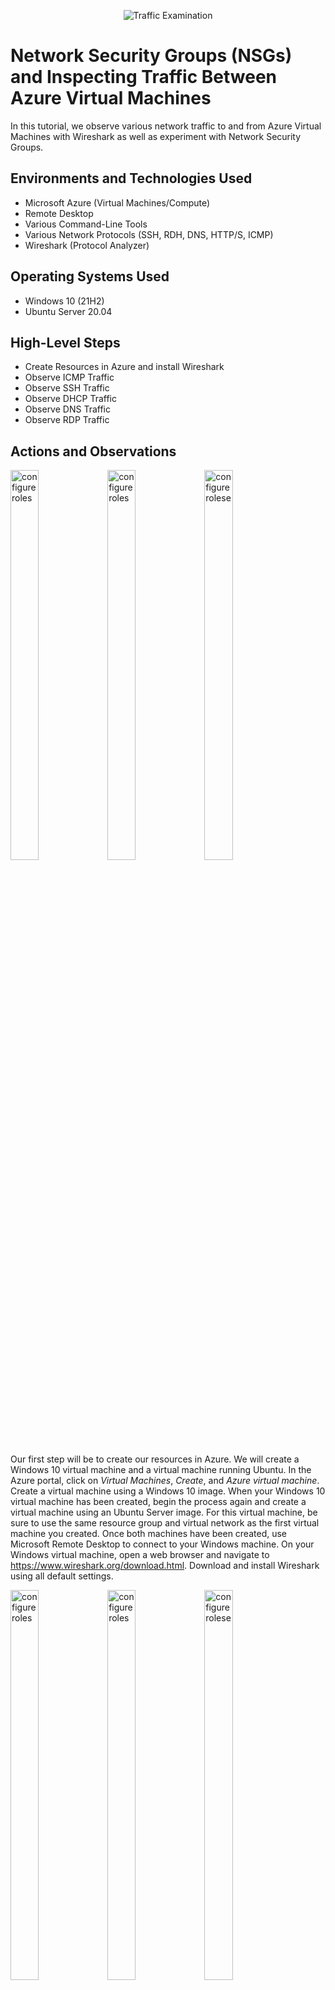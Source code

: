 <p align="center">
<img src="https://i.imgur.com/Ua7udoS.png" alt="Traffic Examination"/>
</p>

<h1>Network Security Groups (NSGs) and Inspecting Traffic Between Azure Virtual Machines</h1>
In this tutorial, we observe various network traffic to and from Azure Virtual Machines with Wireshark as well as experiment with Network Security Groups. <br />


<h2>Environments and Technologies Used</h2>

- Microsoft Azure (Virtual Machines/Compute)
- Remote Desktop
- Various Command-Line Tools
- Various Network Protocols (SSH, RDH, DNS, HTTP/S, ICMP)
- Wireshark (Protocol Analyzer)

<h2>Operating Systems Used </h2>

- Windows 10 (21H2)
- Ubuntu Server 20.04

<h2>High-Level Steps</h2>

- Create Resources in Azure and install Wireshark
- Observe ICMP Traffic
- Observe SSH Traffic
- Observe DHCP Traffic
- Observe DNS Traffic
- Observe RDP Traffic

<h2>Actions and Observations</h2>

<p float="left">
  <img src="https://github.com/ElwoodMattHowell/images/blob/main/project4-step1-image1.png" height="40%" width="30%" alt="configure roles"/>
  <img src="https://github.com/ElwoodMattHowell/images/blob/main/project4-step1-image2.png" height="40%" width="30%" alt="configure roles">
   <img src="https://github.com/ElwoodMattHowell/images/blob/main/project4-step1-image3.png" height="40%" width="30%" alt="configure rolese">
</p>


Our first step will be to create our resources in Azure.  We will create a Windows 10 virtual machine and a virtual machine running Ubuntu.  In the Azure portal, click on _Virtual Machines_, _Create_, and _Azure virtual machine_.  Create a virtual machine using a Windows 10 image.  When your Windows 10 virtual machine has been created, begin the process again and create a virtual machine using an Ubuntu Server image.  For this virtual machine, be sure to use the same resource group and virtual network as the first virtual machine you created.  Once both machines have been created, use Microsoft Remote Desktop to connect to your Windows machine.  On your Windows virtual machine, open a web browser and navigate to https://www.wireshark.org/download.html.  Download and install Wireshark using all default settings. 
<br />

<p float="left">
  <img src="https://github.com/ElwoodMattHowell/images/blob/main/project4-step2-image1.png" height="40%" width="30%" alt="configure roles"/>
  <img src="https://github.com/ElwoodMattHowell/images/blob/main/project4-step2-image2.png" height="40%" width="30%" alt="configure roles">
   <img src="https://github.com/ElwoodMattHowell/images/blob/main/project4-step2-image3.png" height="40%" width="30%" alt="configure rolese">
</p>


Now we will observe Internet Control Message Protocol(ICMP) traffic between our two virtual machines.  ICMP is a network layer protocol used by network devices to diagnose network communication issues.  It is the protocol used when you "ping" another device.  From our Windows machine, we will first open Wireshark.  Double click on _Ethernet_.  You will immediately see traffic being displayed.  Where it says _Apply a display filter_ type in icmp (lowercase) and hit _Enter_.  The traffic you were seeing should stop as we are now filtering for only ICMP traffic.  Back in Azure, find the private IP address of your Ubunto virtual machine.  Once you have copied the private IP address, log back into you Windows machine.  Open PowerShell.  At the prompt type _ping -t < your Ubuntu private IP address >_(please enter your own Ubuntu private IP address and disregard the inequality signs).  You should begin to see Replies from the private IP address you entered.  If you look in Wireshark you will see continuous requests from the Windows IP address and replies from the Ubuntu IP address.  We will now attempt to blobk ICMP traffic to our Ubuntu machine.  With the continuos ping stillvrunning, open up your Azure portal again and type _Network Security Groups_ in the search bar.  There should be entries for both your Windows machine and your Ubuntu Machine.  Click on your Ubuntu machine. Click _Inbound security rules_ and then click _Add_.  In the _Protocol_ category, click the radio button next to _ICMP_ and in the _Actionb_ category click the radio button next to Deny.  Set the priority to anything lower than the lowest priority currently in use.  Ususally a priority of 200 will suffice.  Name the rule anything you like, but something discriptive along the lines of Stop_ICMP_Traffic would be good.
<br />

<p float="left">
  <img src="https://github.com/ElwoodMattHowell/images/blob/main/project4-step3-image1.png" height="40%" width="30%" alt="configure roles"/>
  <img src="https://github.com/ElwoodMattHowell/images/blob/main/project4-step3-image2.png" height="40%" width="30%" alt="configure roles">
   <img src="https://github.com/ElwoodMattHowell/images/blob/main/project4-step3-image3.png" height="40%" width="30%" alt="configure rolese">
</p>


Our next observation will be of SSH traffic.  SSH, or Secure Shell, is a network communication protocol that allows two computers to communicate.  Back in your Windows virtual machine, open up Wireshark again and filter for ssh traffic.  You can type ssh in the filter or tcp.port == 22.  There should be no current traffic.  Open PowerShell again.  If your continuous ping from the last step is still running, press _control_ -_c_ to end the process.  We will now SSH into our Ubuntu machine.  At the prompt in PowerShell, type _ssh < your-Ubuntu-machine-username >@< your-Ubuntu-machine-private-IP-address >  (enter your own Ubuntu username and IP address, and disregard the inequality signs).  At the next prompt type _yes_ and then enter the password you created for your Ubuntu machine.  As a warning, nothing will show when you type in your password, just type it in and hit enter.  If it doesn’t work, try again.  We should now see a good deal of traffic in Wireshark.  We are logged into our Ubuntu machine and can enter Linux commands.  To close the connection type _exit_. 
<br />

<p float="left">
  <img src="https://github.com/ElwoodMattHowell/images/blob/main/project4-step4-image1.png" height="40%" width="30%" alt="configure roles"/>
  <img src="https://github.com/ElwoodMattHowell/images/blob/main/project4-step4-image2.png" height="40%" width="30%" alt="configure roles">
</p>


Next up we will observe DHCP traffic.  Dynamic Host Configuration Protocol, or DHCP, is a client/server protocol that automatically provides an Internet Protocol host with its IP address and other related configuration information such as the subnet mask and default gateway.  We will observe this traffic by issuing our virtual machine a new IP address.  Back in Wireshark, filter by DHCP, tcp.port == 67, or tcp.port == 68.  Open Powershell.  At the command prompt, type _ipconfig /renew_.  Our virtual machine will be issued a new IP address and you will se DHCP traffic in Wireshark.
<br />

<p float="left">
  <img src="https://github.com/ElwoodMattHowell/images/blob/main/project4-step5-image1.png" height="40%" width="30%" alt="configure roles"/>
  <img src="https://github.com/ElwoodMattHowell/images/blob/main/project4-step5-image2.png" height="40%" width="30%" alt="configure roles">
   <img src="https://github.com/ElwoodMattHowell/images/blob/main/project4-step5-image3.png" height="40%" width="30%" alt="configure rolese">
</p>


Now we will take a look at DNS traffic.  DNS, or the Domain Name System, translates human readable domain names to machine readable IP addresses.  Back in Wireshark, filter for DNS, or tcp.port == 53, traffic only.  Now open Powershell and using _nslookup_ find google.com and disney.com's IP addresses respectively.  At the command prompt, simply type `_nslookup www.disney.com_` and it will return the IP addresses associated with disney.com.
<br />

<p float="left">
  <img src="https://github.com/ElwoodMattHowell/images/blob/main/project4-step6-image1.png" height="40%" width="30%" alt="configure roles"/>
</p>


The final bit of traffic we will look at will be RDP traffic.  Remote desktop protocol (RDP) is a secure network communications protocol developed by Microsoft. It enables network administrators to remotely diagnose problems that individual users encounter and gives users remote access to their physical work desktop computers.  The port number for RDP is 3389.  In Wireshark, filter by RDP or by port number.  You should immediately be spammed by traffic.  The reason?  We are using RDP to connect to our virtual machine.
<br />

